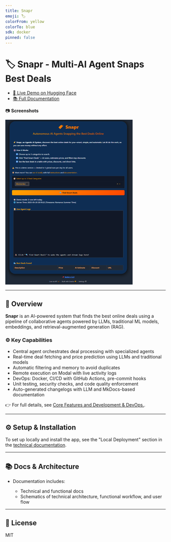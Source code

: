```yaml
---
title: Snapr
emoji: 🏷️
colorFrom: yellow
colorTo: blue
sdk: docker
pinned: false
---
```


# 🏷️ Snapr - Multi-AI Agent Snaps Best Deals

- [🚀 Live Demo on Hugging Face](https://huggingface.co/spaces/lisekarimi/snapr)
- [📚 Full Documentation](https://lisekarimi.github.io/snapr)

📷 **Screenshots**

<a href="docs/styles/assets/ui/full_app.png">
  <img src="docs/styles/assets/ui/full_app.png" width="400">
</a>

---

## 📖 Overview 
**Snapr** is an AI-powered system that finds the best online deals using a pipeline of collaborative agents powered by LLMs, traditional ML models, embeddings, and retrieval-augmented generation (RAG).

### ⚙️ Key Capabilities
- Central agent orchestrates deal processing with specialized agents
- Real-time deal fetching and price prediction using LLMs and traditional models
- Automatic filtering and memory to avoid duplicates
- Remote execution on Modal with live activity logs
- DevOps: Docker, CI/CD with GitHub Actions, pre-commit hooks
- Unit testing, security checks, and code quality enforcement
- Auto-generated changelogs with LLM and MkDocs-based documentation

👉 For full details, see [Core Features and Development & DevOps.](https://lisekarimi.github.io/snapr).

---

## ⚙️ Setup & Installation 

To set up locally and install the app, see the "Local Deployment" section in the [technical documentation](https://lisekarimi.github.io/snapr/technical/localdev/).

---

## 📚 Docs & Architecture

- Documentation includes:

    - Technical and functional docs
    - Schematics of technical architecture, functional workflow, and user flow

---

## 🪪 License

MIT
